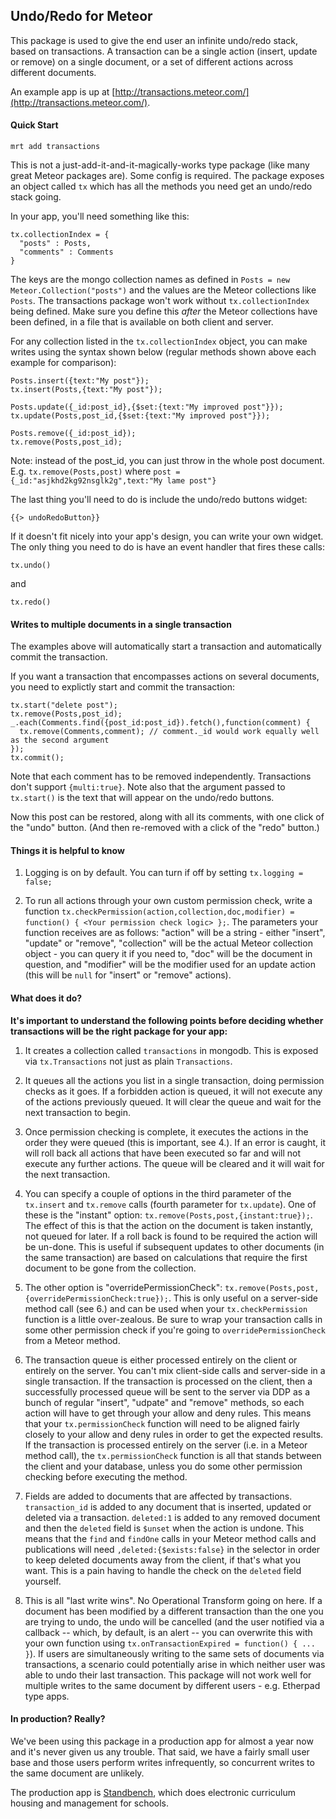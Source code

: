Undo/Redo for Meteor
--------------------

This package is used to give the end user an infinite undo/redo stack, based on transactions. A transaction can be a single action (insert, update or remove) on a single document, or a set of different actions across different documents.

An example app is up at [http://transactions.meteor.com/](http://transactions.meteor.com/).

#### Quick Start

	mrt add transactions

This is not a just-add-it-and-it-magically-works type package (like many great Meteor packages are). Some config is required.  The package exposes an object called `tx` which has all the methods you need get an undo/redo stack going.

In your app, you'll need something like this:

	tx.collectionIndex = {
	  "posts" : Posts,
	  "comments" : Comments
	}

The keys are the mongo collection names as defined in `Posts = new Meteor.Collection("posts")` and the values are the Meteor collections like `Posts`.  The transactions package won't work without `tx.collectionIndex` being defined.  Make sure you define this *after* the Meteor collections have been defined, in a file that is available on both client and server.

For any collection listed in the `tx.collectionIndex` object, you can make writes using the syntax shown below (regular methods shown above each example for comparison):

	Posts.insert({text:"My post"});
	tx.insert(Posts,{text:"My post"});
	
	Posts.update({_id:post_id},{$set:{text:"My improved post"}});
	tx.update(Posts,post_id,{$set:{text:"My improved post"}});
	
	Posts.remove({_id:post_id});
	tx.remove(Posts,post_id);

Note: instead of the post_id, you can just throw in the whole post document. E.g. `tx.remove(Posts,post)` where `post = {_id:"asjkhd2kg92nsglk2g",text:"My lame post"}`

The last thing you'll need to do is include the undo/redo buttons widget:

	{{> undoRedoButton}}

If it doesn't fit nicely into your app's design, you can write your own widget. The only thing you need to do is have an event handler that fires these calls:

	tx.undo()

and

	tx.redo()

#### Writes to multiple documents in a single transaction

The examples above will automatically start a transaction and automatically commit the transaction.

If you want a transaction that encompasses actions on several documents, you need to explictly start and commit the transaction:

	tx.start("delete post");
	tx.remove(Posts,post_id);
	_.each(Comments.find({post_id:post_id}).fetch(),function(comment) {
	  tx.remove(Comments,comment); // comment._id would work equally well as the second argument
	});
	tx.commit();

Note that each comment has to be removed independently. Transactions don't support `{multi:true}`.
Note also that the argument passed to `tx.start()` is the text that will appear on the undo/redo buttons.

Now this post can be restored, along with all its comments, with one click of the "undo" button. (And then re-removed with a click of the "redo" button.)

#### Things it is helpful to know

1. Logging is on by default. You can turn if off by setting `tx.logging = false;`

2. To run all actions through your own custom permission check, write a function `tx.checkPermission(action,collection,doc,modifier) = function() { <Your permission check logic> };`. The parameters your function receives are as follows: "action" will be a string - either "insert", "update" or "remove", "collection" will be the actual Meteor collection object - you can query it if you need to, "doc" will be the document in question, and "modifier" will be the modifier used for an update action (this will be `null` for "insert" or "remove" actions).

#### What does it do?

**It's important to understand the following points before deciding whether transactions will be the right package for your app:**

1. It creates a collection called `transactions` in mongodb. This is exposed via `tx.Transactions` not just as plain `Transactions`.

2. It queues all the actions you list in a single transaction, doing permission checks as it goes. If a forbidden action is queued, it will not execute any of the actions previously queued. It will clear the queue and wait for the next transaction to begin.

3. Once permission checking is complete, it executes the actions in the order they were queued (this is important, see 4.). If an error is caught, it will roll back all actions that have been executed so far and will not execute any further actions. The queue will be cleared and it will wait for the next transaction.

4. You can specify a couple of options in the third parameter of the `tx.insert` and `tx.remove` calls (fourth parameter for `tx.update`). One of these is the "instant" option: `tx.remove(Posts,post,{instant:true});`. The effect of this is that the action on the document is taken instantly, not queued for later. If a roll back is found to be required the action will be un-done. This is useful if subsequent updates to other documents (in the same transaction) are based on calculations that require the first document to be gone from the collection.

5. The other option is "overridePermissionCheck": `tx.remove(Posts,post,{overridePermissionCheck:true});`. This is only useful on a server-side method call (see 6.) and can be used when your `tx.checkPermission` function is a little over-zealous. Be sure to wrap your transaction calls in some other permission check if you're going to `overridePermissionCheck` from a Meteor method.

6. The transaction queue is either processed entirely on the client or entirely on the server.  You can't mix client-side calls and server-side in a single transaction. If the transaction is processed on the client, then a successfully processed queue will be sent to the server via DDP as a bunch of regular "insert", "udpate" and "remove" methods, so each action will have to get through your allow and deny rules. This means that your `tx.permissionCheck` function will need to be aligned fairly closely to your allow and deny rules in order to get the expected results. If the transaction is processed entirely on the server (i.e. in a Meteor method call), the `tx.permissionCheck` function is all that stands between the client and your database, unless you do some other permission checking before executing the method.

7. Fields are added to documents that are affected by transactions. `transaction_id` is added to any document that is inserted, updated or deleted via a transaction. `deleted:1` is added to any removed document and then the `deleted` field is `$unset` when the action is undone. This means that the `find` and `findOne` calls in your Meteor method calls and publications will need `,deleted:{$exists:false}` in the selector in order to keep deleted documents away from the client, if that's what you want. This is a pain having to handle the check on the `deleted` field yourself.

8. This is all "last write wins". No Operational Transform going on here. If a document has been modified by a different transaction than the one you are trying to undo, the undo will be cancelled (and the user notified via a callback -- which, by default, is an alert -- you can overwrite this with your own function using `tx.onTransactionExpired = function() { ... }`). If users are simultaneously writing to the same sets of documents via transactions, a scenario could potentially arise in which neither user was able to undo their last transaction. This package will not work well for multiple writes to the same document by different users - e.g. Etherpad type apps.

#### In production? Really?

We've been using this package in a production app for almost a year now and it's never given us any trouble. That said, we have a fairly small user base and those users perform writes infrequently, so concurrent writes to the same document are unlikely.

The production app is [Standbench](http://www.standbench.com), which does electronic curriculum housing and management for schools.